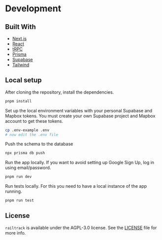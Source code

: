 # Development

## Built With

- [Next.js](https://nextjs.org/)
- [React](https://reactjs.org/)
- [tRPC](https://trpc.io/)
- [Prisma](https://www.prisma.io/)
- [Supabase](https://supabase.com/)
- [Tailwind](https://tailwindcss.com/)

## Local setup

After cloning the repository, install the dependencies.

```bash
pnpm install
```

Set up the local environment variables with your personal Supabase and Mapbox tokens. You must create your own Supabase project and Mapbox account to get these tokens.

```bash
cp .env-example .env
# now edit the .env file
```

Push the schema to the database

```bash
npx prisma db push
```

Run the app locally. If you want to avoid setting up Google Sign Up, log in using email/password.

```bash
pnpm run dev
```

Run tests locally. For this you need to have a local instance of the app running.

```bash
pnpm run test
```

## License

`railtrack` is available under the AGPL-3.0 license. See the [LICENSE](LICENSE.md) file for more info.
